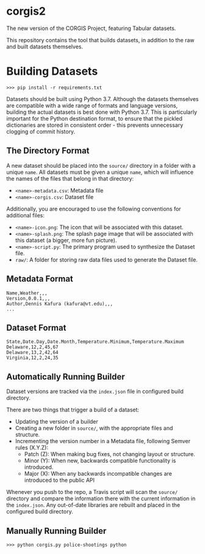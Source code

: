 # corgis2

The new version of the CORGIS Project, featuring Tabular datasets.

This repository contains the tool that builds datasets, in addition to the raw and
built datasets themselves.

# Building Datasets

```
>>> pip install -r requirements.txt
```

Datasets should be built using Python 3.7. Although the datasets themselves
are compatible with a wide range of formats and language versions, building the
actual datasets is best done with Python 3.7. This is particularly important for
the Python destination format, to ensure that the pickled dictionaries are stored
in consistent order - this prevents unnecessary clogging of commit history.

## The Directory Format

A new dataset should be placed into the `source/` directory in a folder with a unique
`name`. All datasets must be given a unique `name`, which will influence the names of
the files that belong in that directory:

* `<name>-metadata.csv`: Metadata file
* `<name>-corgis.csv`: Dataset file

Additionally, you are encouraged to use the following conventions for additional files:

* `<name>-icon.png`: The icon that will be associated with this dataset.
* `<name>-splash.png`: The splash page image that will be associated with this dataset (a bigger, more fun picture).
* `<name>-script.py`: The primary program used to synthesize the Dataset file.
* `raw/`: A folder for storing raw data files used to generate the Dataset file.

## Metadata Format

```
Name,Weather,,,
Version,0.0.1,,,
Author,Dennis Kafura (kafura@vt.edu),,,
...
```

## Dataset Format

```
State,Date.Day,Date.Month,Temperature.Minimum,Temperature.Maximum
Delaware,12,2,45,67
Delaware,13,2,42,64
Virginia,12,2,24,35
```

## Automatically Running Builder

Dataset versions are tracked via the `index.json` file in configured build directory.

There are two things that trigger a build of a dataset:

* Updating the version of a builder
* Creating a new folder in `source/`, with the appropriate files and structure.
* Incrementing the version number in a Metadata file, following Semver rules (X.Y.Z):
  * Patch (Z): When making bug fixes, not changing layout or structure.
  * Minor (Y): When new, backwards compatible functionality is introduced.
  * Major (X): When any backwards incompatible changes are introduced to the public API
  
Whenever you push to the repo, a Travis script will scan the `source/` directory
and compare the information there with the current information in the `index.json`. Any
out-of-date libraries are rebuilt and placed in the configured build directory.

## Manually Running Builder

```
>>> python corgis.py police-shootings python
```
